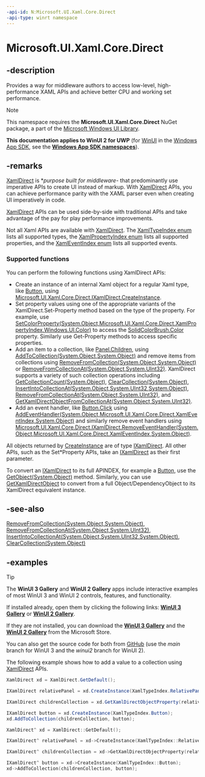 ```yaml
---
-api-id: N:Microsoft.UI.Xaml.Core.Direct
-api-type: winrt namespace
---
```


<!-- Namespace syntax.
namespace Microsoft.UI.Xaml.Core.Direct 
-->

# Microsoft.UI.Xaml.Core.Direct

## -description

Provides a way for middleware authors to access low-level, high-performance XAML APIs and achieve better CPU and working set performance.

> [!NOTE]
> This namespace requires the **Microsoft.UI.Xaml.Core.Direct** NuGet package, a part of the [Microsoft Windows UI Library](https://aka.ms/winui-docs).

**This documentation applies to WinUI 2 for UWP** (for [WinUI](/windows/apps/winui/winui3/) in the [Windows App SDK](/windows/apps/windows-app-sdk/), see the **[Windows App SDK namespaces](/windows/windows-app-sdk/api/winrt/)**).

## -remarks

[XamlDirect](xamldirect.md) is **purpose built for middleware*- that predominantly use imperative APIs to create UI instead of markup. With [XamlDirect](xamldirect.md) APIs, you can achieve performance parity with the XAML parser even when creating UI imperatively in code.

[XamlDirect](xamldirect.md) APIs can be used side-by-side with traditional APIs and take advantage of the pay for play performance improvements.  

Not all Xaml APIs are available with [XamlDirect](xamldirect.md). The [XamlTypeIndex enum](xamltypeindex.md) lists all supported types, the [XamlPropertyIndex enum](xamlpropertyindex.md) lists all supported properties, and the [XamlEventIndex enum](xamleventindex.md) lists all supported events.

### Supported functions

You can perform the following functions using XamlDirect APIs:

- Create an instance of an internal Xaml object for a regular Xaml type, like [Button](/uwp/api/windows.ui.xaml.controls.button), using [Microsoft.UI.Xaml.Core.Direct.IXamlDirect.CreateInstance](ixamldirect_createinstance_1778638798.md).
- Set property values using one of the appropriate variants of the XamlDirect.Set-Property method based on the type of the property. For example, use [SetColorProperty(System.Object,Microsoft.UI.Xaml.Core.Direct.XamlPropertyIndex,Windows.UI.Color)](ixamldirect_setcolorproperty_2039300524.md) to access the [SolidColorBrush.Color](/uwp/api/windows.ui.xaml.media.solidcolorbrush.color) property. Similarly use Get-Property methods to access specific properties.
- Add an item to a collection, like [Panel.Children](/uwp/api/windows.ui.xaml.controls.panel.children), using [AddToCollection(System.Object,System.Object)](ixamldirect_addtocollection_1533490820.md) and remove items from collections using [RemoveFromCollection(System.Object,System.Object)](ixamldirect_removefromcollection_2015158471.md) or [RemoveFromCollectionAt(System.Object,System.UInt32)](ixamldirect_removefromcollectionat_1329285826.md). XamlDirect supports a variety of such collection operations including [GetCollectionCount(System.Object)](ixamldirect_getcollectioncount_1552905727.md), [ClearCollection(System.Object)](ixamldirect_clearcollection_1351804274.md), [InsertIntoCollectionAt(System.Object,System.UInt32,System.Object)](ixamldirect_insertintocollectionat_1006192088.md), [RemoveFromCollectionAt(System.Object,System.UInt32)](ixamldirect_removefromcollectionat_1329285826.md), and [GetXamlDirectObjectFromCollectionAt(System.Object,System.UInt32)](ixamldirect_getxamldirectobjectfromcollectionat_1022411237.md).
- Add an event handler, like [Button.Click](/uwp/api/windows.ui.xaml.controls.primitives.buttonbase.click) using [AddEventHandler(System.Object,Microsoft.UI.Xaml.Core.Direct.XamlEventIndex,System.Object)](ixamldirect_addeventhandler_800589073.md) and similarly remove event handlers using [Microsoft.UI.Xaml.Core.Direct.IXamlDirect.RemoveEventHandler(System.Object,Microsoft.UI.Xaml.Core.Direct.XamlEventIndex,System.Object)](ixamldirect_removeeventhandler_1875707612.md).

All objects returned by [CreateInstance](ixamldirect_createinstance_1778638798.md) are of type [IXamlDirect](ixamldirect.md). All other APIs, such as the Set*Property APIs, take an [IXamlDirect](ixamldirect.md) as their first parameter.

To convert an [IXamlDirect](ixamldirect.md) to its full APINDEX, for example a [Button](/uwp/api/windows.ui.xaml.controls.button), use the [GetObject(System.Object)](ixamldirect_getobject_961148834.md) method. Similarly, you can use [GetXamlDirectObject](ixamldirect_getxamldirectobject_197339041.md) to convert from a full Object/DependencyObject to its XamlDirect equivalent instance.

## -see-also

[RemoveFromCollection(System.Object,System.Object)](ixamldirect_removefromcollection_2015158471.md), [RemoveFromCollectionAt(System.Object,System.UInt32)](ixamldirect_removefromcollectionat_1329285826.md), [InsertIntoCollectionAt(System.Object,System.UInt32,System.Object)](ixamldirect_insertintocollectionat_1006192088.md), [ClearCollection(System.Object)](ixamldirect_clearcollection_1351804274.md)

## -examples

> [!TIP]
> The **WinUI 3 Gallery** and **WinUI 2 Gallery** apps include interactive examples of most WinUI 3 and WinUI 2 controls, features, and functionality.
>
> If installed already, open them by clicking the following links: [**WinUI 3 Gallery**](winui3gallery:) or [**WinUI 2 Gallery**](winui2gallery:).
>
> If they are not installed, you can download the [**WinUI 3 Gallery**](https://www.microsoft.com/store/productId/9P3JFPWWDZRC) and the [**WinUI 2 Gallery**](https://www.microsoft.com/store/productId/9MSVH128X2ZT) from the Microsoft Store.
>
> You can also get the source code for both from [GitHub](https://github.com/Microsoft/WinUI-Gallery) (use the *main* branch for WinUI 3 and the *winui2* branch for WinUI 2).

The following example shows how to add a value to a collection using [XamlDirect](xamldirect.md) APIs.

```C#
XamlDirect xd = XamlDirect.GetDefault();

IXamlDirect relativePanel = xd.CreateInstance(XamlTypeIndex.RelativePanel);

IXamlDirect childrenCollection = xd.GetXamlDirectObjectProperty(relativePanel, XamlPropertyIndex.Panel_Children);

IXamlDirect button = xd.CreateInstance(XamlTypeIndex.Button);
xd.AddToCollection(childrenCollection, button);
```

```c++
XamlDirect^ xd = XamlDirect::GetDefault();

IXamlDirect^ relativePanel = xd->CreateInstance(XamlTypeIndex::RelativePanel);

IXamlDirect^ childrenCollection = xd->GetXamlDirectObjectProperty(relativePanel, XamlPropertyIndex::Panel_Children);

IXamlDirect^ button = xd->CreateInstance(XamlTypeIndex::Button);
xd->AddToCollection(childrenCollection, button);
```
